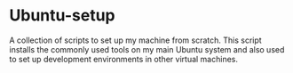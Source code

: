 # Ubuntu-setup

A collection of scripts to set up my machine from scratch. This script installs the commonly used tools on my main Ubuntu system and also used to set up development environments in other virtual machines.

